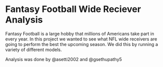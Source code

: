 # Fantasy Football Wide Reciever Analysis
Fantasy Football is a large hobby that millions of Americans take part in every year. In this project we wanted to see what NFL wide receivers are going to perform the best the upcoming season. We did this by running a variety of different models.

Analysis was done by @asetti2002 and @gsethupathy5
